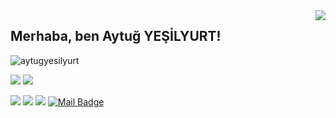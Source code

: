 <img align='right' src="https://github-readme-stats.vercel.app/api?username=aytugyesilyurt&show_icons=true">

## Merhaba, ben Aytuğ YEŞİLYURT! 
<p align="left"> <img src="https://komarev.com/ghpvc/?username=aytugyesilyurt" alt="aytugyesilyurt" /> </p>

[![](https://img.shields.io/twitter/follow/agyesilyurt?style=social)](https://twitter.com/agyesilyurt)
[![](https://img.shields.io/github/followers/aytugyesilyurt?style=social)](https://github.com/aytugyesilyurt)


[![](https://img.shields.io/badge/twitter-%231DA1F2.svg?&style=for-the-badge&logo=twitter&logoColor=white)](https://twitter.com/agyesilyurt)
[![](https://img.shields.io/badge/linkedin-%230077B5.svg?&style=for-the-badge&logo=linkedin&logoColor=white)](https://www.linkedin.com/in/aytug-yesilyurt/)
[![](https://img.shields.io/badge/instagram-%23E4405F.svg?&style=for-the-badge&logo=instagram&logoColor=white)](https://www.instagram.com/agyesilyurt/)
[![Mail Badge](https://img.shields.io/badge/yesilyurt.aytug@hotmail.com-c14438?style=for-the-badge&logo=Hotmail&logoColor=white&link=mailto:yesilyurt.aytug@hotmail.com)](mailto:yesilyurt.aytug@hotmail.com)

<!--
**aytugyesilyurt/aytugyesilyurt** is a ✨ _special_ ✨ repository because its `README.md` (this file) appears on your GitHub profile.

Here are some ideas to get you started:

- 🔭 I’m currently working on ...
- 🌱 I’m currently learning ...
- 👯 I’m looking to collaborate on ...
- 🤔 I’m looking for help with ...
- 💬 Ask me about ...
- 📫 How to reach me: ...
- 😄 Pronouns: ...
- ⚡ Fun fact: ...
-->
